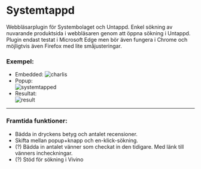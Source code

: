 # Systemtappd  
Webbläsarplugin för Systembolaget och Untappd. Enkel sökning av nuvarande produktsida i webbläsaren genom att öppna sökning i Untappd. Plugin endast testat i Microsoft Edge men bör även fungera i Chrome och möjligtvis även Firefox med lite småjusteringar.  
### Exempel:
- Embedded:
![charlis](https://github.com/user-attachments/assets/efee4c26-7077-4702-8dbf-34ff68274e82)
- Popup:  
![systemtapped](https://github.com/bostrum/systemtapped/assets/46707048/81bc9aba-7112-46af-88d2-c36fbfdf3dd4)
- Resultat:  
![result](https://github.com/user-attachments/assets/6df85e94-c77c-4c42-9abf-0567285a8e1b)
---
### Framtida funktioner:
- Bädda in dryckens betyg och antalet recensioner.  
- Skifta mellan popup+knapp och en-klick-sökning.  
- (?) Bädda in antalet vänner som checkat in den tidigare. Med länk till vänners incheckningar.  
- (?) Stöd för sökning i Vivino
